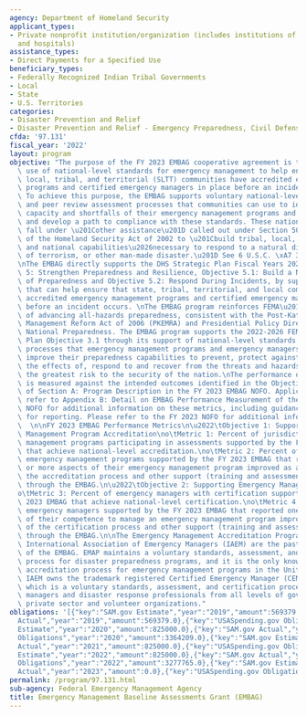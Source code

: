 ```yaml
---
agency: Department of Homeland Security
applicant_types:
- Private nonprofit institution/organization (includes institutions of higher education
  and hospitals)
assistance_types:
- Direct Payments for a Specified Use
beneficiary_types:
- Federally Recognized Indian Tribal Governments
- Local
- State
- U.S. Territories
categories:
- Disaster Prevention and Relief
- Disaster Prevention and Relief - Emergency Preparedness, Civil Defense
cfda: '97.131'
fiscal_year: '2022'
layout: program
objective: "The purpose of the FY 2023 EMBAG cooperative agreement is to support the\
  \ use of national-level standards for emergency management to help ensure that state,\
  \ local, tribal, and territorial (SLTT) communities have accredited emergency management\
  \ programs and certified emergency managers in place before an incident occurs.\
  \ To achieve this purpose, the EMBAG supports voluntary national-level standards\
  \ and peer review assessment processes that communities can use to identify the\
  \ capacity and shortfalls of their emergency management programs and emergency managers\
  \ and develop a path to compliance with these standards. These national-level standards\
  \ fall under \u201Cother assistance\u201D called out under Section 503 (b)(2)(G)\
  \ of the Homeland Security Act of 2002 to \u201Cbuild tribal, local, State, regional,\
  \ and national capabilities\u2026necessary to respond to a natural disaster, act\
  \ of terrorism, or other man-made disaster.\u201D See 6 U.S.C. \xA7 313(b)(2)(G).\n\
  \nThe EMBAG directly supports the DHS Strategic Plan Fiscal Years 2020-2024, Goal\
  \ 5: Strengthen Preparedness and Resilience, Objective 5.1: Build a National Culture\
  \ of Preparedness and Objective 5.2: Respond During Incidents, by supporting efforts\
  \ that can help ensure that state, tribal, territorial, and local communities have\
  \ accredited emergency management programs and certified emergency managers in place\
  \ before an incident occurs. \nThe EMBAG program reinforces FEMA\u2019s mission\
  \ of advancing all-hazards preparedness, consistent with the Post-Katrina Emergency\
  \ Management Reform Act of 2006 (PKEMRA) and Presidential Policy Directive 8 (PPD-8),\
  \ National Preparedness. The EMBAG program supports the 2022-2026 FEMA Strategic\
  \ Plan Objective 3.1 through its support of national-level standards and assessment\
  \ processes that emergency management programs and emergency managers can use to\
  \ improve their preparedness capabilities to prevent, protect against, mitigate\
  \ the effects of, respond to and recover from the threats and hazards that pose\
  \ the greatest risk to the security of the nation.\nThe performance of the EMBAG\
  \ is measured against the intended outcomes identified in the Objectives section\
  \ of Section A: Program Description in the FY 2023 EMBAG NOFO. Applicants should\
  \ refer to Appendix B: Detail on EMBAG Performance Measurement of the FY 2023 EMBAG\
  \ NOFO for additional information on these metrics, including guidance and a template\
  \ for reporting. Please refer to the FY 2023 NOFO for additional information: https://www.grants.gov/web/grants/view-opportunity.html?oppId=349090.\
  \  \n\nFY 2023 EMBAG Performance Metrics\n\u2022\tObjective 1: Supporting Emergency\
  \ Management Program Accreditation\no\tMetric 1: Percent of jurisdiction emergency\
  \ management programs participating in assessments supported by the FY 2023 EMBAG\
  \ that achieve national-level accreditation.\no\tMetric 2: Percent of jurisdiction\
  \ emergency management programs supported by the FY 2023 EMBAG that reported one\
  \ or more aspects of their emergency management program improved as a result of\
  \ the accreditation process and other support (training and assessments) received\
  \ through the EMBAG.\n\u2022\tObjective 2: Supporting Emergency Manager Certification\n\
  o\tMetric 3: Percent of emergency managers with certification supported by the FY\
  \ 2023 EMBAG that achieve national-level certification.\no\tMetric 4: Percent of\
  \ emergency managers supported by the FY 2023 EMBAG that reported one or more aspects\
  \ of their competence to manage an emergency management program improved as a part\
  \ of the certification process and other support (training and assessments) received\
  \ through the EMBAG.\n\nThe Emergency Management Accreditation Program (EMAP) and\
  \ International Association of Emergency Managers (IAEM) are the past recipients\
  \ of the EMBAG. EMAP maintains a voluntary standards, assessment, and accreditation\
  \ process for disaster preparedness programs, and it is the only known peer reviewed\
  \ accreditation process for emergency management programs in the United States.\
  \ IAEM owns the trademark registered Certified Emergency Manager (CEM)\xAE program,\
  \ which is a voluntary standards, assessment, and certification process for emergency\
  \ managers and disaster response professionals from all levels of government, the\
  \ private sector and volunteer organizations."
obligations: '[{"key":"SAM.gov Estimate","year":"2019","amount":569379.0},{"key":"SAM.gov
  Actual","year":"2019","amount":569379.0},{"key":"USASpending.gov Obligations","year":"2019","amount":824379.0},{"key":"SAM.gov
  Estimate","year":"2020","amount":825000.0},{"key":"SAM.gov Actual","year":"2020","amount":825000.0},{"key":"USASpending.gov
  Obligations","year":"2020","amount":3364209.0},{"key":"SAM.gov Estimate","year":"2021","amount":825000.0},{"key":"SAM.gov
  Actual","year":"2021","amount":825000.0},{"key":"USASpending.gov Obligations","year":"2021","amount":3349730.0},{"key":"SAM.gov
  Estimate","year":"2022","amount":825000.0},{"key":"SAM.gov Actual","year":"2022","amount":825000.0},{"key":"USASpending.gov
  Obligations","year":"2022","amount":3277765.0},{"key":"SAM.gov Estimate","year":"2023","amount":1500000.0},{"key":"SAM.gov
  Actual","year":"2023","amount":0.0},{"key":"USASpending.gov Obligations","year":"2023","amount":-684.43}]'
permalink: /program/97.131.html
sub-agency: Federal Emergency Management Agency
title: Emergency Management Baseline Assessments Grant (EMBAG)
---
```

